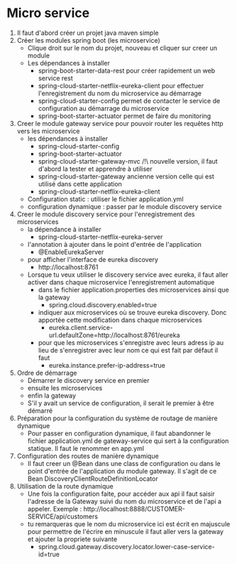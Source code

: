 # Micro service

1. Il faut d'abord créer un projet java maven simple
2. Créer les modules spring boot (les microservice)
   - Clique droit sur le nom du projet, nouveau et cliquer sur creer un module
   - Les dépendances à installer
     - spring-boot-starter-data-rest pour créer rapidement un web service rest
     - spring-cloud-starter-netflix-eureka-client pour effectuer l'enregistrement du nom du microservice au démarrage
     - spring-cloud-starter-config permet de contacter le service de configuration au démarrage du microservice
     - spring-boot-starter-actuator permet de faire du monitoring
3. Creer le module gateway service pour pouvoir router les requêtes http vers les microservice
   - les dépendances à installer
     - spring-cloud-starter-config
     - spring-boot-starter-actuator
     - spring-cloud-starter-gateway-mvc /!\ nouvelle version, il faut d'abord la tester et apprendre à utiliser
     - spring-cloud-starter-gateway ancienne version celle qui est utilisé dans cette application
     - spring-cloud-starter-netflix-eureka-client
   - Configuration static : utiliser le fichier application.yml
   - configuration dynamique : passer par le module discovery service
4. Creer le module discovery service pour l'enregistrement des microservices
   - la dépendance à installer
     - spring-cloud-starter-netflix-eureka-server
   - l'annotation à ajouter dans le point d'entrée de l'application
     - @EnableEurekaServer
   - pour afficher l'interface de eureka discovery
     - http://localhost:8761
   - Lorsque tu veux utiliser le discovery service avec eureka, il faut aller activer dans chaque microservice l'enregistrement automatique
     - dans le fichier application.properties des microservices ainsi que la gateway
       - spring.cloud.discovery.enabled=true
     - indiquer aux microservices où se trouve eureka discovery. Donc apportée cette modification dans chaque microservices
       - eureka.client.service-url.defaultZone=http://localhost:8761/eureka
     - pour que les microservices s'enregistre avec leurs adress ip au lieu de s'enregistrer avec leur nom ce qui est fait par défaut il faut
       - eureka.instance.prefer-ip-address=true
5. Ordre de démarrage
    - Démarrer le discovery service en premier
    - ensuite les microservices
    - enfin la gateway
    - S'il y avait un service de configuration, il serait le premier à être démarré
6. Préparation pour la configuration du système de routage de manière dynamique
   - Pour passer en configuration dynamique, il faut abandonner le fichier application.yml de gateway-service qui sert à la configuration statique. Il faut le renommer en app.yml
7. Configuration des routes de manière dynamique
   - Il faut creer un @Bean dans une class de configuration ou dans le point d'entrée de l'application du module gateway. Il s'agit de ce Bean DiscoveryClientRouteDefinitionLocator
8. Utilisation de la route dynamique
   - Une fois la configuration faite, pour accéder aux api il faut saisir l'adresse de la Gateway suivi du nom du microservice et de l'api a appeler. Exemple : http://localhost:8888/CUSTOMER-SERVICE/api/customers
   - tu remarqueras que le nom du microservice ici est écrit en majuscule pour permettre de l'écrire en minuscule il faut aller vers la gateway et ajouter la propriete suivante
     - spring.cloud.gateway.discovery.locator.lower-case-service-id=true

